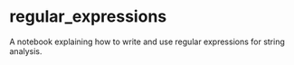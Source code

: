 # regular_expressions
A notebook explaining how to write and use regular expressions for string analysis.
